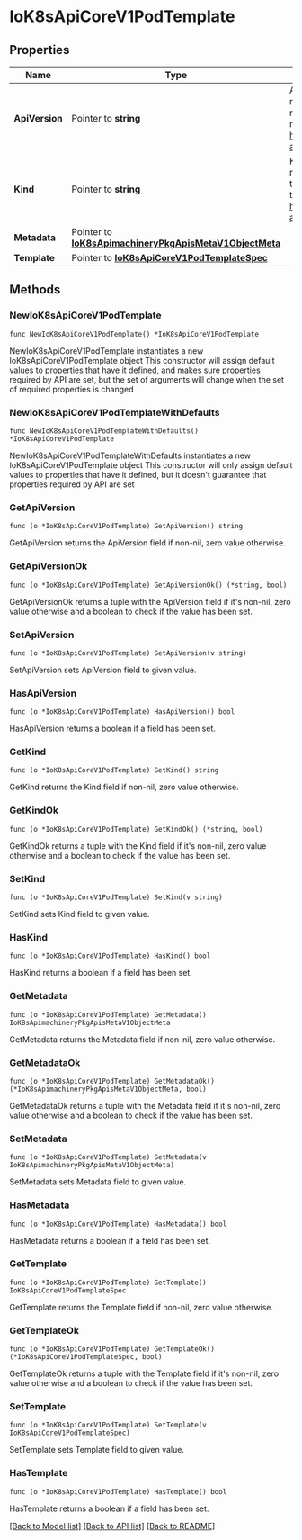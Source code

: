 # IoK8sApiCoreV1PodTemplate

## Properties

Name | Type | Description | Notes
------------ | ------------- | ------------- | -------------
**ApiVersion** | Pointer to **string** | APIVersion defines the versioned schema of this representation of an object. Servers should convert recognized schemas to the latest internal value, and may reject unrecognized values. More info: https://git.k8s.io/community/contributors/devel/sig-architecture/api-conventions.md#resources | [optional] 
**Kind** | Pointer to **string** | Kind is a string value representing the REST resource this object represents. Servers may infer this from the endpoint the client submits requests to. Cannot be updated. In CamelCase. More info: https://git.k8s.io/community/contributors/devel/sig-architecture/api-conventions.md#types-kinds | [optional] 
**Metadata** | Pointer to [**IoK8sApimachineryPkgApisMetaV1ObjectMeta**](IoK8sApimachineryPkgApisMetaV1ObjectMeta.md) |  | [optional] 
**Template** | Pointer to [**IoK8sApiCoreV1PodTemplateSpec**](IoK8sApiCoreV1PodTemplateSpec.md) |  | [optional] 

## Methods

### NewIoK8sApiCoreV1PodTemplate

`func NewIoK8sApiCoreV1PodTemplate() *IoK8sApiCoreV1PodTemplate`

NewIoK8sApiCoreV1PodTemplate instantiates a new IoK8sApiCoreV1PodTemplate object
This constructor will assign default values to properties that have it defined,
and makes sure properties required by API are set, but the set of arguments
will change when the set of required properties is changed

### NewIoK8sApiCoreV1PodTemplateWithDefaults

`func NewIoK8sApiCoreV1PodTemplateWithDefaults() *IoK8sApiCoreV1PodTemplate`

NewIoK8sApiCoreV1PodTemplateWithDefaults instantiates a new IoK8sApiCoreV1PodTemplate object
This constructor will only assign default values to properties that have it defined,
but it doesn't guarantee that properties required by API are set

### GetApiVersion

`func (o *IoK8sApiCoreV1PodTemplate) GetApiVersion() string`

GetApiVersion returns the ApiVersion field if non-nil, zero value otherwise.

### GetApiVersionOk

`func (o *IoK8sApiCoreV1PodTemplate) GetApiVersionOk() (*string, bool)`

GetApiVersionOk returns a tuple with the ApiVersion field if it's non-nil, zero value otherwise
and a boolean to check if the value has been set.

### SetApiVersion

`func (o *IoK8sApiCoreV1PodTemplate) SetApiVersion(v string)`

SetApiVersion sets ApiVersion field to given value.

### HasApiVersion

`func (o *IoK8sApiCoreV1PodTemplate) HasApiVersion() bool`

HasApiVersion returns a boolean if a field has been set.

### GetKind

`func (o *IoK8sApiCoreV1PodTemplate) GetKind() string`

GetKind returns the Kind field if non-nil, zero value otherwise.

### GetKindOk

`func (o *IoK8sApiCoreV1PodTemplate) GetKindOk() (*string, bool)`

GetKindOk returns a tuple with the Kind field if it's non-nil, zero value otherwise
and a boolean to check if the value has been set.

### SetKind

`func (o *IoK8sApiCoreV1PodTemplate) SetKind(v string)`

SetKind sets Kind field to given value.

### HasKind

`func (o *IoK8sApiCoreV1PodTemplate) HasKind() bool`

HasKind returns a boolean if a field has been set.

### GetMetadata

`func (o *IoK8sApiCoreV1PodTemplate) GetMetadata() IoK8sApimachineryPkgApisMetaV1ObjectMeta`

GetMetadata returns the Metadata field if non-nil, zero value otherwise.

### GetMetadataOk

`func (o *IoK8sApiCoreV1PodTemplate) GetMetadataOk() (*IoK8sApimachineryPkgApisMetaV1ObjectMeta, bool)`

GetMetadataOk returns a tuple with the Metadata field if it's non-nil, zero value otherwise
and a boolean to check if the value has been set.

### SetMetadata

`func (o *IoK8sApiCoreV1PodTemplate) SetMetadata(v IoK8sApimachineryPkgApisMetaV1ObjectMeta)`

SetMetadata sets Metadata field to given value.

### HasMetadata

`func (o *IoK8sApiCoreV1PodTemplate) HasMetadata() bool`

HasMetadata returns a boolean if a field has been set.

### GetTemplate

`func (o *IoK8sApiCoreV1PodTemplate) GetTemplate() IoK8sApiCoreV1PodTemplateSpec`

GetTemplate returns the Template field if non-nil, zero value otherwise.

### GetTemplateOk

`func (o *IoK8sApiCoreV1PodTemplate) GetTemplateOk() (*IoK8sApiCoreV1PodTemplateSpec, bool)`

GetTemplateOk returns a tuple with the Template field if it's non-nil, zero value otherwise
and a boolean to check if the value has been set.

### SetTemplate

`func (o *IoK8sApiCoreV1PodTemplate) SetTemplate(v IoK8sApiCoreV1PodTemplateSpec)`

SetTemplate sets Template field to given value.

### HasTemplate

`func (o *IoK8sApiCoreV1PodTemplate) HasTemplate() bool`

HasTemplate returns a boolean if a field has been set.


[[Back to Model list]](../README.md#documentation-for-models) [[Back to API list]](../README.md#documentation-for-api-endpoints) [[Back to README]](../README.md)


